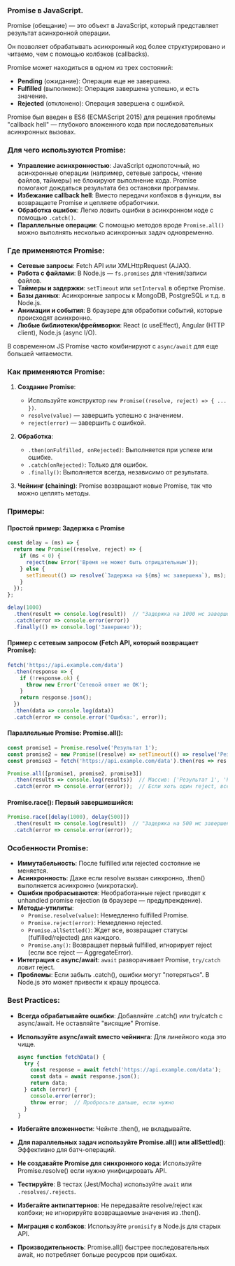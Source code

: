 ### Promise в JavaScript.

Promise (обещание) — это объект в JavaScript, который представляет результат асинхронной операции. 

Он позволяет обрабатывать асинхронный код более структурировано и читаемо, чем с помощью колбэков (callbacks). 

Promise может находиться в одном из трех состояний:
- **Pending** (ожидание): Операция еще не завершена.
- **Fulfilled** (выполнено): Операция завершена успешно, и есть значение.
- **Rejected** (отклонено): Операция завершена с ошибкой.

Promise был введен в ES6 (ECMAScript 2015) для решения проблемы "callback hell" — глубокого вложенного кода при последовательных асинхронных вызовах.

### Для чего используются Promise:

- **Управление асинхронностью**: JavaScript однопоточный, но асинхронные операции (например, сетевые запросы, чтение файлов, таймеры) не блокируют выполнение кода. Promise помогают дождаться результата без остановки программы.
- **Избежание callback hell**: Вместо передачи колбэков в функции, вы возвращаете Promise и цепляете обработчики.
- **Обработка ошибок**: Легко ловить ошибки в асинхронном коде с помощью `.catch()`.
- **Параллельные операции**: С помощью методов вроде `Promise.all()` можно выполнять несколько асинхронных задач одновременно.

### Где применяются Promise:

- **Сетевые запросы**: Fetch API или XMLHttpRequest (AJAX).
- **Работа с файлами**: В Node.js — `fs.promises` для чтения/записи файлов.
- **Таймеры и задержки**: `setTimeout` или `setInterval` в обертке Promise.
- **Базы данных**: Асинхронные запросы к MongoDB, PostgreSQL и т.д. в Node.js.
- **Анимации и события**: В браузере для обработки событий, которые происходят асинхронно.
- **Любые библиотеки/фреймворки**: React (с useEffect), Angular (HTTP client), Node.js (async I/O).

В современном JS Promise часто комбинируют с `async/await` для еще большей читаемости.

### Как применяются Promise:

1. **Создание Promise**:
   - Используйте конструктор `new Promise((resolve, reject) => { ... })`.
   - `resolve(value)` — завершить успешно с значением.
   - `reject(error)` — завершить с ошибкой.

2. **Обработка**:
   - `.then(onFulfilled, onRejected)`: Выполняется при успехе или ошибке.
   - `.catch(onRejected)`: Только для ошибок.
   - `.finally()`: Выполняется всегда, независимо от результата.

3. **Чейнинг (chaining)**: Promise возвращают новые Promise, так что можно цеплять методы.

### Примеры:

#### Простой пример: Задержка с Promise

```javascript
const delay = (ms) => {
  return new Promise((resolve, reject) => {
    if (ms < 0) {
      reject(new Error('Время не может быть отрицательным'));
    } else {
      setTimeout(() => resolve(`Задержка на ${ms} мс завершена`), ms);
    }
  });
};

delay(1000)
  .then(result => console.log(result))  // "Задержка на 1000 мс завершена"
  .catch(error => console.error(error))
  .finally(() => console.log('Завершено'));
```

#### Пример с сетевым запросом (Fetch API, который возвращает Promise):

```javascript
fetch('https://api.example.com/data')
  .then(response => {
    if (!response.ok) {
      throw new Error('Сетевой ответ не OK');
    }
    return response.json();
  })
  .then(data => console.log(data))
  .catch(error => console.error('Ошибка:', error));
```

#### Параллельные Promise: Promise.all():

```javascript
const promise1 = Promise.resolve('Результат 1');
const promise2 = new Promise((resolve) => setTimeout(() => resolve('Результат 2'), 2000));
const promise3 = fetch('https://api.example.com/data').then(res => res.json());

Promise.all([promise1, promise2, promise3])
  .then(results => console.log(results))  // Массив: ['Результат 1', 'Результат 2', {data}]
  .catch(error => console.error(error));  // Если хоть один reject, все падает
```

#### Promise.race(): Первый завершившийся:

```javascript
Promise.race([delay(1000), delay(500)])
  .then(result => console.log(result))  // "Задержка на 500 мс завершена" (первый)
  .catch(error => console.error(error));
```

### Особенности Promise:

- **Иммутабельность**: После fulfilled или rejected состояние не меняется.
- **Асинхронность**: Даже если resolve вызван синхронно, .then() выполняется асинхронно (микротаски).
- **Ошибки пробрасываются**: Необработанные reject приводят к unhandled promise rejection (в браузере — предупреждение).
- **Методы-утилиты**:
  - `Promise.resolve(value)`: Немедленно fulfilled Promise.
  - `Promise.reject(error)`: Немедленно rejected.
  - `Promise.allSettled()`: Ждет все, возвращает статусы (fulfilled/rejected) для каждого.
  - `Promise.any()`: Возвращает первый fulfilled, игнорирует reject (если все reject — AggregateError).
- **Интеграция с async/await**: `await` разворачивает Promise, `try/catch` ловит reject.
- **Проблемы**: Если забыть .catch(), ошибки могут "потеряться". В Node.js это может привести к крашу процесса.

### Best Practices:

- **Всегда обрабатывайте ошибки**: Добавляйте .catch() или try/catch с async/await. Не оставляйте "висящие" Promise.
- **Используйте async/await вместо чейнинга**: Для линейного кода это чище.
  
  ```javascript
  async function fetchData() {
    try {
      const response = await fetch('https://api.example.com/data');
      const data = await response.json();
      return data;
    } catch (error) {
      console.error(error);
      throw error;  // Пробросьте дальше, если нужно
    }
  }
  ```
- **Избегайте вложенности**: Чейнте .then(), не вкладывайте.
- **Для параллельных задач используйте Promise.all() или allSettled()**: Эффективно для батч-операций.
- **Не создавайте Promise для синхронного кода**: Используйте Promise.resolve() если нужно унифицировать API.
- **Тестируйте**: В тестах (Jest/Mocha) используйте `await` или `.resolves/.rejects`.
- **Избегайте антипаттернов**: Не передавайте resolve/reject как колбэки; не игнорируйте возвращаемые значения из .then().
- **Миграция с колбэков**: Используйте `promisify` в Node.js для старых API.
- **Производительность**: Promise.all() быстрее последовательных await, но потребляет больше ресурсов при ошибках.